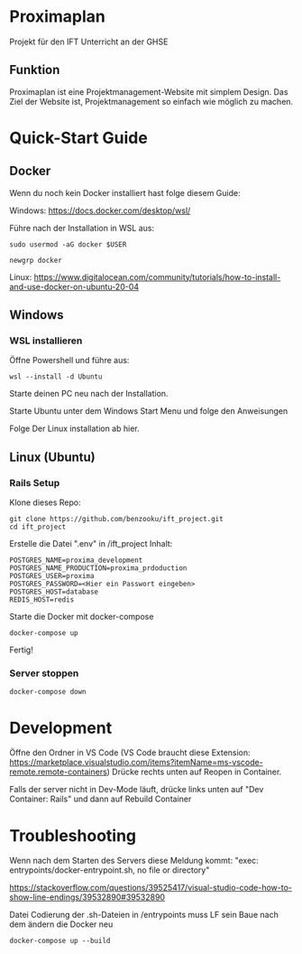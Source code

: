 # Proximaplan
Projekt für den IFT Unterricht an der GHSE

## Funktion
Proximaplan ist eine Projektmanagement-Website mit simplem Design.
Das Ziel der Website ist, Projektmanagement so einfach wie möglich zu machen.

# Quick-Start Guide

## Docker
Wenn du noch kein Docker installiert hast folge diesem Guide:

Windows:
https://docs.docker.com/desktop/wsl/

Führe nach der Installation in WSL aus:
```shell
sudo usermod -aG docker $USER
```
```shell
newgrp docker
```

Linux:
https://www.digitalocean.com/community/tutorials/how-to-install-and-use-docker-on-ubuntu-20-04

## Windows

### WSL installieren

Öffne Powershell und führe aus:
```shell
wsl --install -d Ubuntu
```

Starte deinen PC neu nach der Installation.

Starte Ubuntu unter dem Windows Start Menu und folge den Anweisungen

Folge Der Linux installation ab hier.

## Linux (Ubuntu)

### Rails Setup
Klone dieses Repo:
```shell
git clone https://github.com/benzooku/ift_project.git
cd ift_project
```
Erstelle die Datei ".env" in /ift_project
Inhalt:
```env
POSTGRES_NAME=proxima_development
POSTGRES_NAME_PRODUCTION=proxima_prdoduction
POSTGRES_USER=proxima
POSTGRES_PASSWORD=<Hier ein Passwort eingeben>
POSTGRES_HOST=database
REDIS_HOST=redis
```

Starte die Docker mit docker-compose
```shell
docker-compose up
```
Fertig!

### Server stoppen
```shell
docker-compose down
```

# Development

Öffne den Ordner in VS Code (VS Code braucht diese Extension: https://marketplace.visualstudio.com/items?itemName=ms-vscode-remote.remote-containers)
Drücke rechts unten auf Reopen in Container.

Falls der server nicht in Dev-Mode läuft, drücke links unten auf "Dev Container: Rails" und dann auf Rebuild Container


# Troubleshooting
Wenn nach dem Starten des Servers diese Meldung kommt:
"exec: entrypoints/docker-entrypoint.sh, no file or directory"

https://stackoverflow.com/questions/39525417/visual-studio-code-how-to-show-line-endings/39532890#39532890

Datei Codierung der .sh-Dateien in /entrypoints muss LF sein
Baue nach dem ändern die Docker neu
```shell
docker-compose up --build
```
